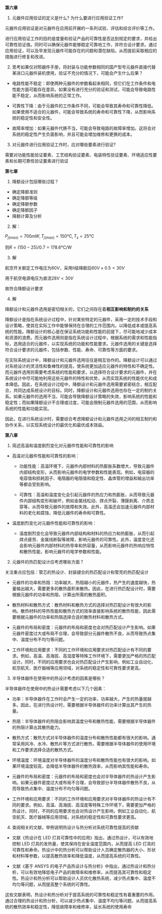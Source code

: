**第六章**

1. 元器件应用验证的定义是什么? 为什么要进行应用验证工作?

元器件应用验证是对元器件在应用前开展的一系列试验、评估和综合评价等工作。

进行应用验证工作的目的是度量和验证产品的可靠性是否达到规定的要求，并给出可靠性验证值。同时可以确保元器件能够稳定可靠地工作，并符合设计要求。通过应用验证，可以及早发现元器件可能存在的问题和潜在缺陷，从而提前采取相应的措施进行修复和改进。

2. 思考如果仅对照器件手册，将封装与功能参数相同的国产型号元器件直接代替某进口元器件装机使用，验证不充分的情况下，可能会产生什么后果？

+ 电路性能不稳定：即使两种元器件的参数看起来相同，但它们在工作条件和电性能方面可能存在差异。如果没有进行充分的验证和测试，可能会导致电路性能不稳定，从而影响系统的正常工作。

+ 可靠性下降：由于元器件的工作条件不同，可能会导致其寿命和可靠性降低。如果使用不适合的元器件，可能会导致系统的寿命和可靠性下降，从而影响系统的稳定性和安全性。

+ 故障率增加：如果元器件代换不当，可能会导致电路的故障率增加。这将会对系统的稳定性产生负面影响，并且可能会增加维修和更换的成本。

3. 对元器件进行应用验证工作时，应对哪些要素进行验证?

需要对功能性能验证要素、工艺结构验证要素、电装特性验证要素、环境适应性要素和长期可靠性验证要素进行验证

**第七章**

1. 降额设计包括哪些过程？

+ 确定降额准则
+ 确定降额等级
+ 确定降额参数
+ 确定降额因子
+ 降额计算及分析

2. 解：

$P_{j(max)}=700mW,T_{j(max)}=150$℃$,T_s=25$℃

则$R=(150-25)/0.7=178.6$℃/W

3. 解

航空开关额定工作电压为$60V$，采用II级降额后$60V×0.5=30V$

用于航空电源电压为直流$28V<30V$

故符合降额设计要求

4. 解

降额设计和元器件选用是密切相关的，它们之间存在着**相互影响和制约的关系**

降额设计是指在系统设计过程中，针对某些特定的元器件，采用一定的技术手段和设计策略，使其在实际工作中能够保持在合理的工作范围内，以降低成本或提高系统的性能。降额设计的核心是在保证系统功能和性能的前提下，尽可能地减少成本和资源的浪费。而元器件选用则是指在系统设计过程中，根据系统的需求和性能指标，选用适合的元器件，以实现系统的功能和性能要求。元器件选用的关键是选择符合设计要求的元器件，包括参数、性能、寿命、可靠性等方面的要求。

在实际系统设计中，降额设计和元器件选用往往是相互协作的。降额设计可以通过对系统设计的灵活性和鲁棒性的提高，使系统更加适应元器件的特性和不确定性。而元器件选用则需要考虑系统的性能和要求，以选择符合设计要求的元器件，并在系统设计中尽可能地利用这些元器件的特性和优势，从而实现系统的性能优化和成本降低。因此，在系统设计过程中，降额设计和元器件选用需要紧密结合，相互配合，共同达成系统设计的目标。同时，降额设计和元器件选用也存在一定的制约关系。如果元器件的选用不当，可能会导致降额设计策略的失效，影响系统的性能和稳定性；而如果降额设计不合理或过度，可能会限制元器件选用的范围，从而影响系统的性能和功能实现。

因此，在进行系统设计时，需要综合考虑降额设计和元器件选用之间的相互制约和协作关系，以实现系统设计的最优化和最优成本效益。

**第八章**

1. 简述高温和温度剧烈变化对元器件性能和可靠性的影响

+ 高温对元器件性能和可靠性的影响：

	+ 功能性能：高温环境下，元器件内部材料的热膨胀系数增大，导致元器件内部结构变形，从而影响元器件的电学参数和性能表现。例如，电容器的电容值和损耗因子、电阻器的电阻值和稳定性、晶体管的增益和输出功率等都会受到影响。

	+ 可靠性：高温和温度变化会引起元器件的热应力和热膨胀，从而导致元器件内部结构变形和破坏，例如金属线松动、焊点开裂、薄膜剥离、介质击穿等，从而导致元器件的故障和失效。此外，高温还会加速元器件内部材料的老化和腐蚀，降低元器件的寿命和可靠性。

+ 温度剧烈变化对元器件性能和可靠性的影响：

	+ 温度剧烈变化会导致元器件内部结构和材料的热应力和热膨胀，从而引起焊点疲劳、金属线断裂等故障，影响元器件的可靠性。此外，温度变化还会影响元器件内部材料的热导率和热容量，从而影响元器件的热响应特性和散热性能，影响元器件的电学参数和性能。

2. 元器件的热匹配设计应考虑哪些方面？

关注重点应包括：管芯的热设计、封装键合的热匹配设计和管壳的热匹配设计

+ 元器件的功率和热阻：功率越大、热阻越小的元器件，热产生的速度越快，热量输出越大，需要更多的散热面积来散热。因此，在进行热匹配设计时，需要根据元器件的功率和热阻，计算出所需的散热面积。

+ 散热材料和散热方式：散热材料和散热方式的选择对热匹配设计有很大的影响。散热材料的导热性能和散热方式的效率直接影响系统的散热性能，因此需要根据元器件的功率和热阻选择合适的散热材料和散热方式。

+ 元器件的布局和密度：元器件的布局和密度也会对热匹配设计产生影响。如果元器件密度过大或布局不合理，会导致部分元器件散热不良，从而导致热点集中、温度分布不均匀等问题。

+ 工作环境和应用要求：不同的工作环境和应用要求对热匹配设计有不同的要求。例如，高温、高海拔、高湿度等特殊工作环境下，需要更加严格的热匹配设计。同时，不同的应用要求也会对热匹配设计产生影响，例如工业自动化、航空航天、医疗器械等应用领域，对系统的稳定性和可靠性要求更高。

3. 半导体器件在使用中的热设计考虑的因素是哪些？

半导体器件在使用中的热设计需要考虑以下几个因素：

+ 功率：半导体器件在工作时会产生一定的功率，功率越大，产生的热量就越多。因此，在进行热设计时，需要根据半导体器件的功率计算出其产生的热量。

+ 热阻：半导体器件的热阻会影响其温度分布和散热性能，需要根据半导体器件的热阻计算出其散热能力。

+ 散热方式：散热方式对半导体器件的温度分布和散热性能都有很大的影响。通常采用风冷、水冷、散热片等方式进行散热，需要根据半导体器件的使用环境和工作要求选择合适的散热方式。

+ 环境温度：环境温度对半导体器件的温度分布和散热性能也有很大的影响。如果环境温度较高，会降低半导体器件的散热效率，从而影响其性能和寿命。

+ 元器件的布局和密度：元器件的布局和密度也会对半导体器件的热设计产生影响。如果元器件密度过大或布局不合理，会导致部分半导体器件散热不良，从而导致热点集中、温度分布不均匀等问题。

+ 工作环境和应用要求：不同的工作环境和应用要求对半导体器件的热设计有不同的要求。例如，高温、高海拔、高湿度等特殊工作环境下，需要更加严格的热设计。同时，不同的应用要求也会对热设计产生影响，例如工业自动化、航空航天、医疗器械等应用领域，对系统的稳定性和可靠性要求更高。

4. 查阅相关的文献，举例说明热设计与热分析对系统可靠性提高的贡献

+ 文献《热设计在 LED 灯具可靠性中的应用》指出，通过热设计，可以有效地控制 LED 灯具的发热量，使其保持在安全温度范围内，从而提高 LED 灯具的可靠性和寿命。热设计中的热分析可以帮助设计人员确定散热器的大小、形状和材料等参数，以提高散热效率和降低温度，从而提高系统的可靠性。

+ 文献《基于 ANSYS 的电子产品热设计与热分析》中指出，通过热设计和热分析，可以有效地降低电子产品的故障率和维修率，从而提高其可靠性和稳定性。热设计和热分析可以帮助设计人员优化散热系统，减少热点集中、温度不均匀等问题，从而提高整个系统的可靠性。

这些文献表明，热设计和热分析对于提高系统的可靠性和稳定性有着重要的作用。通过合理的热设计和热分析，可以减少热点集中、温度不均匀等问题，从而提高系统的散热效率和稳定性，降低故障率和维修率，延长系统的使用寿命